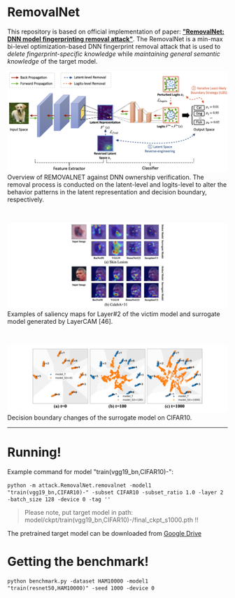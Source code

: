 # RemovalNet

This repository is based on official implementation of paper: **["RemovalNet: DNN model fingerprinting removal attack"](https://ieeexplore.ieee.org/abstract/document/10251039/)**.
The RemovalNet is a min-max bi-level optimization-based DNN fingerprint removal attack that is used to *delete fingerprint-specific knowledge* while *maintaining general semantic knowledge* of the target model.


![Overview of REMOVALNET against DNN ownership verification. The removal process is conducted on the latent-level and logits-level to alter the behavior patterns in the latent representation and decision boundary, respectively.](https://raw.githubusercontent.com/grasses/RemovalNet/master/figure/fig1_framework.png)
Overview of REMOVALNET against DNN ownership verification. 
The removal process is conducted on the latent-level and logits-level 
    to alter the behavior patterns in the latent representation and decision boundary, respectively.

<br>

![](https://raw.githubusercontent.com/grasses/RemovalNet/master/figure/exp_vis_attention.png)
Examples of saliency maps for Layer#2 of the victim model and surrogate model generated by LayerCAM [46].

<br>

![](https://raw.githubusercontent.com/grasses/RemovalNet/master/figure/exp_vis_decision.png)
Decision boundary changes of the surrogate model on CIFAR10.

<hr>

# Running!
Example command for model "train(vgg19_bn,CIFAR10)-":
```shell
python -m attack.RemovalNet.removalnet -model1 "train(vgg19_bn,CIFAR10)-" -subset CIFAR10 -subset_ratio 1.0 -layer 2 -batch_size 128 -device 0 -tag ''
```

> Please note, put target model in path: model/ckpt/train(vgg19_bn,CIFAR10)-/final_ckpt_s1000.pth !!

The pretrained target model can be downloaded from [Google Drive](https://drive.google.com/drive/folders/1rRZDmPUPrSLjCgqwsn9rJsKmLxGZFMWK?usp=drive_link)

# Getting the benchmark!
```shell
python benchmark.py -dataset HAM10000 -model1 "train(resnet50,HAM10000)" -seed 1000 -device 0
```



